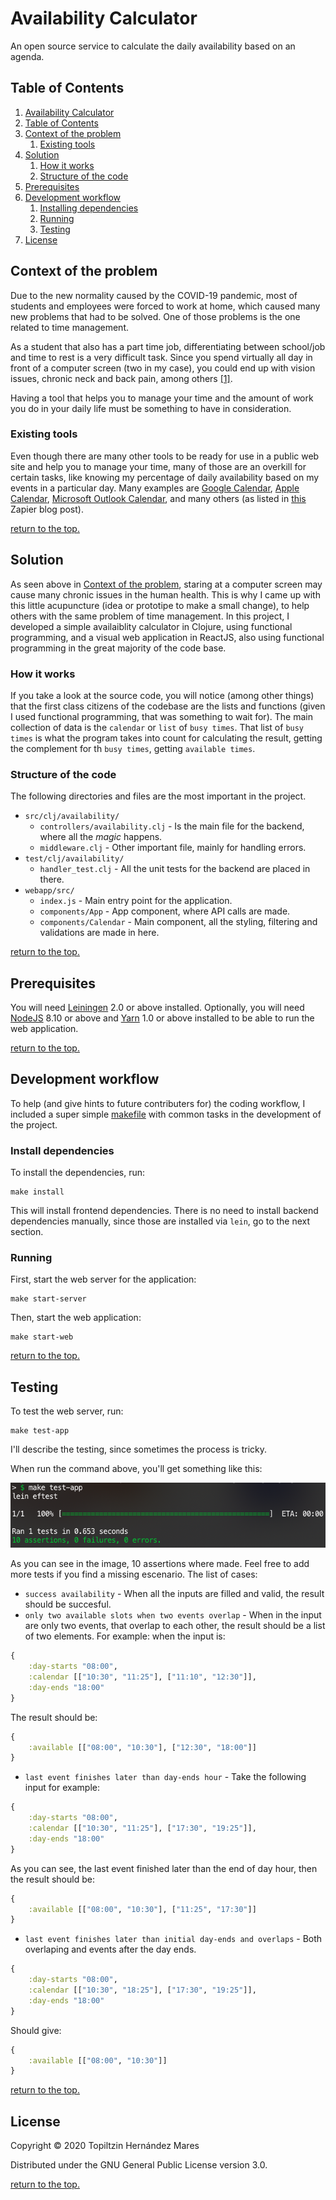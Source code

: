 # Availability Calculator

An open source service to calculate the daily availability based on an agenda.

## Table of Contents

1. [Availability Calculator](#availability-calculator)
2. [Table of Contents](#table-of-contents)
3. [Context of the problem](#context-of-the-problem)
    1. [Existing tools](#existing-tools)
4. [Solution](#solution)
    1. [How it works](#how-it-works)
    2. [Structure of the code](#structure-of-the-code)
5. [Prerequisites](#prerequisites)
6. [Development workflow](#development-workflow)
    1. [Installing dependencies](#install-dependencies)
    2. [Running](#running)
    3. [Testing](#testing)
7. [License](#license)

## Context of the problem

Due to the new normality caused by the COVID-19 pandemic, most of students and employees were forced to work at home, which caused many new problems that had to be solved. One of those problems is the one related to time management.

As a student that also has a part time job, differentiating between school/job and time to rest is a very difficult task. Since you spend virtually all day in front of a computer screen (two in my case), you could end up with vision issues, chronic neck and back pain, among others [\[1\]][8].

Having a tool that helps you to manage your time and the amount of work you do in your daily life must be something to have in consideration. 

### Existing tools

Even though there are many other tools to be ready for use in a public web site and help you to manage your time, many of those are an overkill for certain tasks, like knowing my percentage of daily availability based on my events in a particular day. Many examples are [Google Calendar][4], [Apple Calendar][5], [Microsoft Outlook Calendar][6], and many others (as listed in [this][7] Zapier blog post).

[return to the top.](#table-of-contents)

## Solution

As seen above in [Context of the problem](#context-of-the-problem), staring at a computer screen may cause many chronic issues in the human health. This is why I came up with this little acupuncture (idea or prototipe to make a small change), to help others with the same problem of time management. In this project, I developed a simple availaiblity calculator in Clojure, using functional programming, and a visual web application in ReactJS, also using functional programming in the great majority of the code base. 

### How it works

If you take a look at the source code, you will notice (among other things) that the first class citizens of the codebase are the lists and functions (given I used functional programming, that was something to wait for). The main collection of data is the `calendar` or `list` of `busy times`. That list of `busy times` is what the program takes into count for calculating the result, getting the complement for th `busy times`, getting `available times`.

### Structure of the code

The following directories and files are the most important in the project.

* `src/clj/availability/`
    * `controllers/availability.clj` - Is the main file for the backend, where all the *magic* happens.
    * `middleware.clj` - Other important file, mainly for handling errors.
* `test/clj/availability/`
    * `handler_test.clj` - All the unit tests for the backend are placed in there.
* `webapp/src/`
    * `index.js` - Main entry point for the application.
    * `components/App` - App component, where API calls are made.
    * `components/Calendar` - Main component, all the styling, filtering and validations are made in here.

[return to the top.](#table-of-contents)

## Prerequisites

You will need [Leiningen][1] 2.0 or above installed.
Optionally, you will need [NodeJS][2] 8.10 or above and [Yarn][3] 1.0 or above installed to be able to run the web application.

[return to the top.](#table-of-contents)

## Development workflow

To help (and give hints to future contributers for) the coding workflow, I included a super simple [makefile][9] with common tasks in the development of the project.

### Install dependencies

To install the dependencies, run:

    make install

This will install frontend dependencies. There is no need to install backend dependencies manually, since those are installed via `lein`, go to the next section.

### Running

First, start the web server for the application:

    make start-server 

Then, start the web application:

    make start-web

[return to the top.](#table-of-contents)

## Testing

To test the web server, run:

    make test-app

I'll describe the testing, since sometimes the process is tricky.

When run the command above, you'll get something like this:

![test result](resources/img/make-test-app.png)

As you can see in the image, 10 assertions where made. Feel free to add more tests if you find a missing escenario. The list of cases:

* `success availability` - When all the inputs are filled and valid, the result should be succesful.
* `only two available slots when two events overlap` - When in the input are only two events, that overlap to each other, the result should be a list of two elements. For example: when the input is:

```clojure
{
    :day-starts "08:00",
    :calendar [["10:30", "11:25"], ["11:10", "12:30"]],
    :day-ends "18:00"
}
```

The result should be:

```clojure
{
    :available [["08:00", "10:30"], ["12:30", "18:00"]]
}
```
* `last event finishes later than day-ends hour` - Take the following input for example:

```clojure
{
    :day-starts "08:00",
    :calendar [["10:30", "11:25"], ["17:30", "19:25"]],
    :day-ends "18:00"
}
```

As you can see, the last event finished later than the end of day hour, then the result should be:

```clojure
{
    :available [["08:00", "10:30"], ["11:25", "17:30"]]
}
```

* `last event finishes later than initial day-ends and overlaps` - Both overlaping and events after the day ends.

```clojure
{
    :day-starts "08:00",
    :calendar [["10:30", "18:25"], ["17:30", "19:25"]],
    :day-ends "18:00"
}
```

Should give:

```clojure
{
    :available [["08:00", "10:30"]]
}
```

[return to the top.](#table-of-contents)

## License

Copyright © 2020 Topiltzin Hernández Mares

Distributed under the GNU General Public License version 3.0.

[return to the top.](#table-of-contents)

[1]: https://github.com/technomancy/leiningen
[2]: https://github.com/nodejs/node
[3]: https://github.com/yarnpkg/yarn
[4]: https://calendar.google.com
[5]: https://support.apple.com/guide/icloud/what-is-icloud-calendar-mmd67283e4/icloud
[6]: https://support.office.com/en-us/article/welcome-to-your-calendar-6fb9225d-9f9d-456d-8c81-8437bfcd3ebf
[7]: https://zapier.com/blog/best-calendar-apps/
[8]: https://www.carewellurgentcare.com/2018/07/19/the-effects-too-much-screen-time-has-on-your-health/
[9]: https://www.gnu.org/software/make/manual/make.html#Introduction
